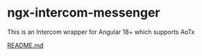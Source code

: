 # ngx-intercom-messenger

This is an Intercom wrapper for Angular 18+ which supports AoTx

[README.md](libs/ngx-intercom-messenger/README.md)
